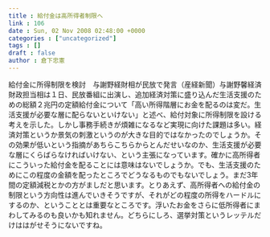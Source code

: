 ```yaml
---
title : 給付金は高所得者制限へ
link : 106
date : Sun, 02 Nov 2008 02:48:00 +0000
categories : ["uncategorized"]
tags : []
draft : false
author : 倉下忠憲
---
```


給付金に所得制限を検討　与謝野経財相が民放で発言（産経新聞）与謝野馨経済財政担当相は１日、民放番組に出演し、追加経済対策に盛り込んだ生活支援のための総額２兆円の定額給付金について「高い所得階層にお金を配るのは変だ。生活支援が必要な層に配らないといけない」と述べ、給付対象に所得制限を設ける考えを示した。しかし事務手続きが煩雑になるなど実現に向けた課題は多い。経済対策というか景気の刺激というのが大きな目的ではなかったのでしょうか。その効果が低いという指摘があちらこちらからとんだせいなのか、生活支援が必要な層にくらばらなければいけない、という主張になっています。確かに高所得者にこういった給付金を配ることには意味はないでしょうか。でも、生活支援のためにこの程度の金額を配ったところでどうなるものでもないでしょう。まだ3年間の定額減税とかの方がましだと思います。とりあえず、高所得者への給付金の制限という方向性は進んでいきそうですが、それがどの程度の所得をハードルにするのか、ということとは重要なところです。浮いたお金をさらに低所得者にまわしてみるのも良いかも知れません。どちらにしろ、選挙対策というレッテルだけははがせそうにないですね。
